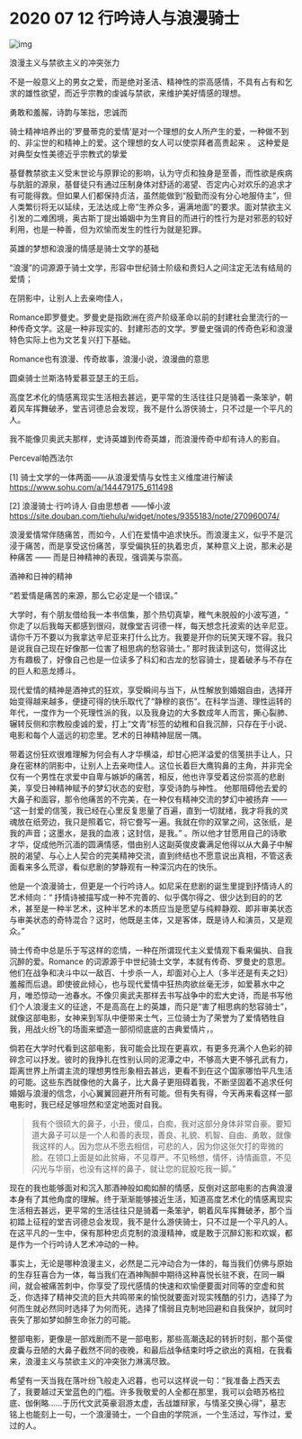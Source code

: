 # 2020 07 12 行吟诗人与浪漫骑士

![img](https://img9.doubanio.com/view/photo/l/public/p1016947164.webp)

浪漫主义与禁欲主义的冲突张力

不是一般意义上的男女之爱，而是绝对圣洁、精神性的崇高感情，不具有占有和乞求的雄性欲望，而近乎宗教的虔诚与禁欲，来维护美好情感的理想。

勇敢和羞赧，诗韵与笨拙，忠诚而

骑士精神培养出的’罗曼蒂克的爱情’是对一个理想的女人所产生的爱，一种做不到的、非尘世的和精神上的爱。这个理想的女人可以使崇拜者高贵起来 。 这种爱是对典型女性美德近乎宗教式的挚爱

基督教禁欲主义受末世论与原罪论的影响，认为守贞和独身是至善，而性欲是疾病与肮脏的源泉，基督徒只有通过压制身体对舒适的渴望、否定内心对欢乐的追求才有可能得救。但如果人们都保持贞洁，虽然能做到“殷勤而没有分心地服侍主”，但人类繁衍将无以延续，无法达成上帝“生养众多，遍满地面”的要求。面对禁欲主义引发的二难困境，奥古斯丁提出婚姻中为生育目的而进行的性行为是对邪恶的较好利用，也是一种善，但为欢愉而发生的性行为就是犯罪。

英雄的梦想和浪漫的情感是骑士文学的基础





“浪漫”的词源源于骑士文学，形容中世纪骑士阶级和贵妇人之间注定无法有结局的爱情；

在阴影中，让别人上去亲吻佳人，



Romance即罗曼史。罗曼史是指欧洲在资产阶级革命以前的封建社会里流行的一种传奇文学。这是一种非现实的、封建形态的文学。罗曼史强调的传奇色彩和浪漫特色实际上也为文艺复兴打下基础。

Romance也有浪漫、传奇故事，浪漫小说，浪漫曲的意思





圆桌骑士兰斯洛特爱慕亚瑟王的王后。

高度艺术化的情感离现实生活相去甚远，更平常的生活往往只是骑着一条笨驴，朝着风车挥舞破矛，堂吉诃德总会发现，我不是什么游侠骑士，只不过是一个平凡的人。

我不能像贝奥武夫那样，史诗英雄到传奇英雄，而浪漫传奇中却有诗人的影自。

Perceval帕西法尔



[1] 骑士文学的一体两面——从浪漫爱情与女性主义维度进行解读  https://www.sohu.com/a/144479175_611498

[2] 浪漫骑士·行吟诗人·自由思想者 ——悼小波 https://site.douban.com/tiehulu/widget/notes/9355183/note/270960074/

浪漫爱情常伴随痛苦，而如今，人们在爱情中追求快乐。而浪漫主义，似乎不是沉浸于痛苦，而是享受这份痛苦，享受偏执狂的执着忠贞，某种意义上说，那未必是种痛苦 —— 而是日神精神的表现，强调美与崇高。

酒神和日神的精神

“若爱情是痛苦的来源，那么它必定是一个错误。”

大学时，有个朋友借给我一本书信集，那个热切真挚，稚气未脱般的小波写道，“ 你走了以后我每天都感到很闷，就像堂吉诃德一样，每天想念托波索的达辛尼亚。请你千万不要以为我拿达辛尼亚来打什么比方。我要是开你的玩笑天理不容。我只是说我自己现在好像那一位害了相思病的愁容骑士。” 那时我读到这句，觉得这比方有趣极了，好像自己也是一位读多了科幻和古龙的愁容骑士，提着破矛与不存在的巨人和恶龙搏斗。

现代爱情的精神是酒神式的狂欢，享受瞬间与当下，从性解放到婚姻自由，选择开始变得越来越多，便捷可得的快乐取代了“静穆的哀伤”。在科学当道、理性运转的年代，一度作为一个死理性派的我，以及我身边的大多数成年人而言，撕心裂肺、辗转反侧和宗教般虔诚的爱，打上“文青”标签的幼稚和自我沉醉，只存在于小说、电影和每个人遥远的初恋里。艺术的日神精神屈居一隅。

带着这份狂欢很难理解为何会有人才华横溢，却甘心把洋溢爱的信笺拱手让人，只身在密林的阴影中，让别人上去亲吻佳人。这位长着巨大鹰钩鼻的主角，并非完全仅有一个男性在求爱中自卑与嫉妒的痛苦，相反，他也许享受着这份崇高的悲剧美，享受日神精神赋予的梦幻状态的安慰，享受诗韵与神性。 他那阻碍他去爱的大鼻子和面容，那令他痛苦的不完美，在一种仅有精神交流的梦幻中被扬弃 —— “这一封爱的信笺，我已经在心里反复思量了百遍，直到一切就绪，我才将我的灵魂放在纸旁边，我只是照着它，将它誊写一遍。我就在你的双掌之间，这张纸，是我的声音；这墨水，是我的血液；这封信，是我。” 。所以他才甘愿用自己的诗歌才华，促成他所沉湎的圆满情感，借由别人这副英俊皮囊满足他得以从大鼻子中解脱的渴望、与心上人契合的完美精神交流，直到终结也不愿意说出真相，不管这表面看来多么荒谬，看似悲剧的梦静观有一种深沉内在的快乐。

他是一个浪漫骑士，但更是一个行吟诗人。如尼采在悲剧的诞生里提到抒情诗人的艺术倾向：“ 抒情诗被描写成一种不完善的、似乎偶尔得之、很少达到目的的艺术，甚至是一种半艺术，这种半艺术的本质应当是愿望与纯粹静观、即非审美状态与审美状态的奇特混合？这时，他既是主体，又是客体，既是诗人和演员，又是观众。”

骑士传奇中总是乐于写这样的恋情，一种在所谓现代主义爱情观下看来偏执、自我沉醉的爱。Romance 的词源源于中世纪骑士文学，本就有传奇、罗曼史的意思。他们在战争和决斗中以一敌百、十步杀一人，却面对心上人（多半还是有夫之妇）羞赧而后退。即使彼此倾心，也与现代爱情中狂热肉欲丝毫无涉，如爱慕水中之月，唯恐惊动一池春水。不像贝奥武夫那样去书写战争中的宏大史诗，而是书写他们个人浪漫主义的征途，不是高高在上的英雄，而只是“害了相思病的愁容骑士”，就像这部电影，女神来到军队中便带来士气，三位骑士为了荣誉为了爱情牺牲自我，用战火纷飞的场面来塑造一部彻彻底底的古典爱情片，。

倘若在大学时代看到这部电影，我可能会比现在更喜欢，有更多充满个人色彩的碎碎念可以抒发。彼时的我挣扎在性别认同的泥潭之中，不够高大更不够孔武有力，距离世界上所谓主流的理想男性形象相去甚远，更看不到在这个国家哪怕平凡生活的可能。这些东西就像他的大鼻子，比大鼻子更阻碍着我，不断坚固着不追求任何婚姻与浪漫的信念，小心翼翼回避开所有可能。但有失有得，今天再来看这样一部电影时，我已经足够坦然和坚定地面对自我。

>   我有个很硕大的鼻子，小丑，傻瓜，白痴，我对这部分身体非常自豪。要知道大鼻子可以是一个人和善的表现，善良、礼貌、机智、自由、勇敢，就像我这样的人。因为您从不愿去相信，可悲的人，因为你这张欠打的卑微的脸。在领口上面是如此贫瘠，不见尊严。不见畅想，情怀，诗情画意，不见闪光与华丽，也没有这样的鼻子，就让您的屁股吃我一脚。”

现在的我也能够面对和沉入那酒神般如痴如醉的情感，反倒对这部电影的古典浪漫本身有了其他角度的理解。终于渐渐能够接近生活，知道高度艺术化的情感离现实生活相去甚远，更平常的生活往往只是骑着一条笨驴，朝着风车挥舞破矛，那个当初踏上征程的堂吉诃德总会发现，我不是什么游侠骑士，只不过是一个平凡的人。在这平凡的一生中，保有那种忠贞克制的浪漫精神，或是敢于沉醉幻影和欢娱，都是作为一个行吟诗人艺术冲动的一种。

事实上，无论是哪种浪漫主义，必然是二元冲动合为一体的，每当我们仿佛与原始的生存狂喜合为一体，每当我们在酒神陶醉中期待这种喜悦长驻不衰，在同一瞬间，就会被痛苦刺中，你享受了现代感情的快速和欢愉便要面对同等的空虚和贫乏，你选择了精神交流的巨大共鸣带来的愉悦就要面对现实残酷的引力，选择了为何而生就必然同时选择了为何而死，选择了懦弱且克制地回避和自我保护，就同时丧失了那如梦如醉生命张力的可能。

整部电影，更像是一部戏剧而不是一部电影，那些高潮迭起的转折时刻，那个英俊皮囊与丑陋的大鼻子截然不同的夜晚，和最后战争结束时呼之欲出的真相，在我看来，浪漫主义与禁欲主义的冲突张力淋漓尽致。

希望有一天当我在落叶纷飞般走入迟暮，也可以这样说一句：“我准备上西天去了，我要越过天堂蓝色的门槛。许多我敬爱的人全都在那里，我可以会晤苏格拉底、伽俐略……于历代文武英豪洄游太虚，舌战雄辩家，与情圣交换心得”，墓志铭上也能刻上一句，一个浪漫骑士，一个自由的学院派，一个生活过，写作过，爱过的人。